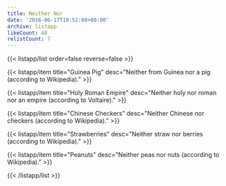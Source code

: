 ```yaml
---
title: Neither Nor
date: '2016-06-17T19:52:00+00:00'
archive: listapp
likeCount: 48
relistCount: 7
---
```


<!--more-->

{{< listapp/list order=false reverse=false >}}

   {{< listapp/item title="Guinea Pig"
      desc="Neither from Guinea nor a pig (according to Wikipedia)." >}}

   {{< listapp/item title="Holy Roman Empire"
      desc="Neither holy nor roman nor an empire (according to Voltaire)." >}}

   {{< listapp/item title="Chinese Checkers"
      desc="Neither Chinese nor checkers (according to Wikipedia)." >}}

   {{< listapp/item title="Strawberries"
      desc="Neither straw nor berries (according to Wikipedia)." >}}

   {{< listapp/item title="Peanuts"
      desc="Neither peas nor nuts (according to Wikipedia)." >}}

{{< /listapp/list >}}
